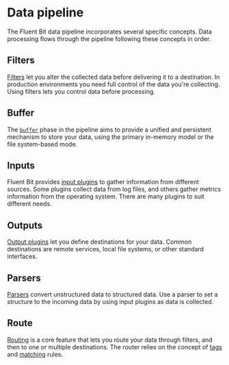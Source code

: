 # Data pipeline

The Fluent Bit data pipeline incorporates several specific concepts. Data processing flows through the pipeline following these concepts in order.

## Filters

[Filters](../pipeline/filters.md) let you alter the collected data before delivering it to a destination. In production environments you need full control of the data you're collecting. Using filters lets you control data before processing.

## Buffer

The [`buffer`](./buffering.md) phase in the pipeline aims to provide a unified and persistent mechanism to store your data, using the primary in-memory model or the file system-based mode.

## Inputs

Fluent Bit provides [input plugins](../pipeline/inputs.md) to gather information from different sources. Some plugins collect data from log files, and others gather metrics information from the operating system. There are many plugins to suit different needs.

## Outputs

[Output plugins](../pipeline/outputs.md) let you define destinations for your data. Common destinations are remote services, local file systems, or other standard interfaces.

## Parsers

[Parsers](../pipeline/parsers.md) convert unstructured data to structured data. Use a parser to set a structure to the incoming data by using input plugins as data is collected.

## Route

[Routing](../pipeline/router.md) is a core feature that lets you route your data through filters, and then to one or multiple destinations. The router relies on the concept of [tags](../concepts/key-concepts#tag.md) and [matching](../concepts/key-concepts#match.md) rules.
